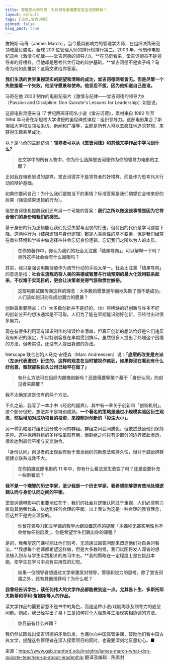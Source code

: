 ```yaml
---
title: 管理学大师马奇：为何领导者需要有堂吉诃德精神？
layout: default
tags: [马奇,堂吉诃德]
pinned: false
blog_post: true
---
```



詹姆斯·马奇（James March），当今最具影响力的管理学大师，在组织决策研究领域最负盛名。全球 200 位管理大师的排行榜排行第三。2003 年，他制作电影纪录片《激情与纪律——堂吉诃德的领导力》。**在马奇看来，堂吉诃德虽不是领导者的好榜样，但他却是思考伟大行动的辩护基础。**堂吉诃德不是疯子吗？马奇为何如此推崇？这篇文章给你答案。


**我们生活的世界重视现实的期望和清晰的成功，堂吉诃德两者皆无。但是尽管一个失败接着一个失败，他坚守愿景和使命。他坚忍不拔，因为他知道自己是谁。**

马奇在他 2003 制作的电影纪录片《激情与纪律——堂吉诃德的领导力》（Passion and Discipline: Don Quixote's Lessons for Leadership）如是说。

这部电影灵感来自 17 世纪西班牙同名小说《堂吉诃德》，素材来自 1980 年至 1994 年马奇在斯坦福大学讲授的里程碑式课程：组织领导力。这部电影集合了斯坦福大学校友领袖采访、新闻和广播等，主题是所有人可以去疯狂地追求梦想，来获得乐趣甚至成功。

以下是马奇的主题访谈：**领导者可以从《堂吉诃德》和其他文学作品中学习到什么?**

> **在文学中的所有人物中，你为什么选择堂吉诃德作为你的领导力电影的主题？**


正如我在电影里说的那样，堂吉诃德并不是领导者的好榜样，而是作为思考伟大行动的辩护基础。

如果你要问自己：为什么我们要做当下的事情？标准答案是我们期望它会带来好的后果（强调结果逻辑的行为）。

但堂吉诃德也提醒我们还有另一个可能的答案：**我们之所以做这些事情是因为它符合我们的身份和我们的感觉。**


基于身份的行为逻辑能让我们免受失望与沮丧的打击，但付出的代价是学习速度下降。这两种行为（结果逻辑与身份逻辑）都是人类感性的基本要素，但是我们经常在商业环境和学校中做选择往往会忘记身份逻辑，忘记我们之所以为人的本质。


> **在你的著作中，你认为我们的社会太注重「结果导向」。可以解释一下吗？另外这样社会会有什么局限吗？**

其实，我只是强调用期待值作为调节行动的手段太单一。社会太注重「结果导向」的意思是指：**社会主流规范将人类的美德或智慧与行动预期的最大化效用联系起来，不仅难于实现目的，更会让决策者变得气馁和愤世嫉俗。**

> **这部电影试图传递这样的理念：大多数的愿景是华丽地失败了而不是成功。人们该如何识别有成功潜力的愿景？**

创新最重要两点：（1）大多数创新并不是好的，（b）将稀缺的好创新与许多不好的创新分开的想法通常是不可取。人们为了能在早期能识别好创新，已经付出过很多努力。



现在有很多利用现有知识制作的错误检查清单，但真正创新的想法恰好是它们违反现有知识的限定，所以特别容易在早期受到排斥。虽然很多人提出了处理这个困境的方法，但老实说，还没有人提出靠谱的办法。

Netscape 联合创始人马克·安德森（Marc Andreessen）说：**「底层的改变是左派（左派代表激进）衍生的，这样的观念在当时被视作疯狂，如果你现在看到有什么好创意，微软那些巨头公司已经早在做了」**

> **有什么方法可在组织内部搞创新吗？还是得要等某个基于「身份认同」的创见者来颠覆？**

我不太确定这是仅有的两个方法。

不久之前，我写了一本小书《经验的疆界》，其中有一章关于创新和「创新机制」。这个部分很短，想法并不是特别成熟。**一个著名的策略是通过小规模实验区衍生观念，然后增加对成功项目的投资，来控制对创新的「投注大小」。**



另一种策略是将组织划分成不同的群组。群组之间会同质化，但依然鼓励他们保持差异。这种保持群组的多样性虽然有用，但群组之间只有少部分的边界彼此渗透，很难达到最佳平衡与交叉融合。

「身份认同」创见者的出现会有助于激发组织的新想法和持久性，但对于鼓励跨群组建立联系成效不大。

> **在你拍摄这部电影的 11 年中，你有什么看法发生改变了吗？还是说要补充一些新看法？**


**我不是一个理智的历史学家，至少我是一个历史学家。我希望能够更有效地处理逻辑认同与身份认同之间的平衡。**



堂吉诃德电影中的重要地位在于，我们的社会对逻辑认同过于重视，人们必须努力推动其他替代品，以达到任何合理的平衡。以上我认为这是一种合理的教育理念，但这并不是完全理智的。

> **你曾在领导力和文学课的教学大纲设置这样的提醒「本课程无甚实用性也不会给你任何启发」。你是希望学生们跳出你的课程？**

是的，我希望这门课程能让他们思考，无须通过回答问题来塑造他们对自身的看法。**我想每个老师都希望这样做，但是大多数时候，我们试图将发人深省的想法植入到与与学生实践相关的练习中去。**我的策略在一定程度上是在挑战本能，使学生在学习中具有实用性的幻觉。

> **如果一位领导者想通过文学来激发对领导，管理和权力的思考，除了堂吉诃德之外，还有其他推荐吗？为什么呢？**


**我曾经告诉学生，读任何伟大的文学作品都能做到这一点。尤其易卜生、多斯托耶夫斯基和亨利·詹姆斯等人的作品。**



读文学作品的需要留意不是书中的角色，而是这种小说/戏剧均涉及领导力的底层问题。例如，我已经写出了易卜生是如何将个人理想与生活现实相协调的方法，

> **你目前有什么兴趣？**

我仍然试图找出堂吉诃德的矛盾启发，也偶尔向中国高管讲课，鼓励他们看中国古典文学，提醒这些管理者在深入探索项目的同时，也需要深刻地反思初心。■



来源：https://www.gsb.stanford.edu/insights/james-march-what-don-quixote-teaches-us-about-leadership
翻译及编辑：陈素封



